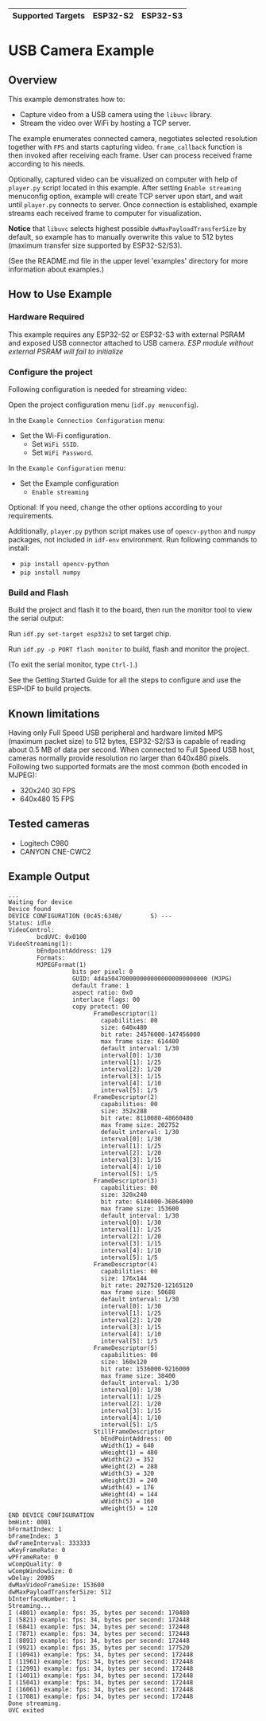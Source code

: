 | Supported Targets | ESP32-S2 | ESP32-S3 |
| ----------------- | -------- | -------- |

# USB Camera Example

## Overview

This example demonstrates how to:

- Capture video from a USB camera using the `libuvc` library.
- Stream the video over WiFi by hosting a TCP server.

The example enumerates connected camera, negotiates selected resolution together with `FPS` and starts capturing video.
`frame_callback` function is then invoked after receiving each frame. User can process received frame according to his needs.

Optionally, captured video can be visualized on computer with help of `player.py` script located in this example. 
After setting `Enable streaming` menuconfig option, example will create TCP server upon start, and wait until `player.py` connects to server.
Once connection is established, example streams each received frame to computer for visualization. 

**Notice** that `libuvc` selects highest possible `dwMaxPayloadTransferSize` by default, so example has to manually overwrite this value to 512 bytes (maximum transfer size supported by ESP32-S2/S3).

(See the README.md file in the upper level 'examples' directory for more information about examples.)

## How to Use Example

### Hardware Required

This example requires any ESP32-S2 or ESP32-S3 with external PSRAM and exposed USB connector attached to USB camera.
*ESP module without external PSRAM will fail to initialize*

### Configure the project

Following configuration is needed for streaming video:

Open the project configuration menu (`idf.py menuconfig`). 

In the `Example Connection Configuration` menu:

* Set the Wi-Fi configuration.
    * Set `WiFi SSID`.
    * Set `WiFi Password`.

In the `Example Configuration` menu:

* Set the Example configuration
    * `Enable streaming`

Optional: If you need, change the other options according to your requirements.

Additionally, `player.py` python script makes use of `opencv-python` and `numpy` packages,
not included in `idf-env` environment. Run following commands to install:
* `pip install opencv-python`
* `pip install numpy`

### Build and Flash

Build the project and flash it to the board, then run the monitor tool to view the serial output:

Run `idf.py set-target esp32s2` to set target chip. 

Run `idf.py -p PORT flash monitor` to build, flash and monitor the project.

(To exit the serial monitor, type ``Ctrl-]``.)

See the Getting Started Guide for all the steps to configure and use the ESP-IDF to build projects.

## Known limitations

Having only Full Speed USB peripheral and hardware limited MPS (maximum packet size) to 512 bytes, ESP32-S2/S3 is capable of reading about 0.5 MB of data per second. When connected to Full Speed USB host, cameras normally provide resolution no larger than 640x480 pixels. 
Following two supported formats are the most common (both encoded in MJPEG):
 * 320x240  30 FPS
 * 640x480  15 FPS

## Tested cameras
 * Logitech C980
 * CANYON CNE-CWC2

## Example Output

```
...
Waiting for device
Device found
DEVICE CONFIGURATION (0c45:6340/        S) ---
Status: idle
VideoControl:
        bcdUVC: 0x0100
VideoStreaming(1):
        bEndpointAddress: 129
        Formats:
        MJPEGFormat(1)
                  bits per pixel: 0
                  GUID: 4d4a5047000000000000000000000000 (MJPG)
                  default frame: 1
                  aspect ratio: 0x0
                  interlace flags: 00
                  copy protect: 00
                        FrameDescriptor(1)
                          capabilities: 00
                          size: 640x480
                          bit rate: 24576000-147456000
                          max frame size: 614400
                          default interval: 1/30
                          interval[0]: 1/30
                          interval[1]: 1/25
                          interval[2]: 1/20
                          interval[3]: 1/15
                          interval[4]: 1/10
                          interval[5]: 1/5
                        FrameDescriptor(2)
                          capabilities: 00
                          size: 352x288
                          bit rate: 8110080-48660480
                          max frame size: 202752
                          default interval: 1/30
                          interval[0]: 1/30
                          interval[1]: 1/25
                          interval[2]: 1/20
                          interval[3]: 1/15
                          interval[4]: 1/10
                          interval[5]: 1/5
                        FrameDescriptor(3)
                          capabilities: 00
                          size: 320x240
                          bit rate: 6144000-36864000
                          max frame size: 153600
                          default interval: 1/30
                          interval[0]: 1/30
                          interval[1]: 1/25
                          interval[2]: 1/20
                          interval[3]: 1/15
                          interval[4]: 1/10
                          interval[5]: 1/5
                        FrameDescriptor(4)
                          capabilities: 00
                          size: 176x144
                          bit rate: 2027520-12165120
                          max frame size: 50688
                          default interval: 1/30
                          interval[0]: 1/30
                          interval[1]: 1/25
                          interval[2]: 1/20
                          interval[3]: 1/15
                          interval[4]: 1/10
                          interval[5]: 1/5
                        FrameDescriptor(5)
                          capabilities: 00
                          size: 160x120
                          bit rate: 1536000-9216000
                          max frame size: 38400
                          default interval: 1/30
                          interval[0]: 1/30
                          interval[1]: 1/25
                          interval[2]: 1/20
                          interval[3]: 1/15
                          interval[4]: 1/10
                          interval[5]: 1/5
                        StillFrameDescriptor
                          bEndPointAddress: 00
                          wWidth(1) = 640
                          wHeight(1) = 480
                          wWidth(2) = 352
                          wHeight(2) = 288
                          wWidth(3) = 320
                          wHeight(3) = 240
                          wWidth(4) = 176
                          wHeight(4) = 144
                          wWidth(5) = 160
                          wHeight(5) = 120
END DEVICE CONFIGURATION
bmHint: 0001
bFormatIndex: 1
bFrameIndex: 3
dwFrameInterval: 333333
wKeyFrameRate: 0
wPFrameRate: 0
wCompQuality: 0
wCompWindowSize: 0
wDelay: 20905
dwMaxVideoFrameSize: 153600
dwMaxPayloadTransferSize: 512
bInterfaceNumber: 1
Streaming...
I (4801) example: fps: 35, bytes per second: 170480
I (5821) example: fps: 34, bytes per second: 172448
I (6841) example: fps: 34, bytes per second: 172448
I (7871) example: fps: 34, bytes per second: 172448
I (8891) example: fps: 34, bytes per second: 172448
I (9921) example: fps: 35, bytes per second: 177520
I (10941) example: fps: 34, bytes per second: 172448
I (11961) example: fps: 34, bytes per second: 172448
I (12991) example: fps: 34, bytes per second: 172448
I (14011) example: fps: 34, bytes per second: 172448
I (15041) example: fps: 34, bytes per second: 172448
I (16061) example: fps: 34, bytes per second: 172448
I (17081) example: fps: 34, bytes per second: 172448
Done streaming.
UVC exited
```
